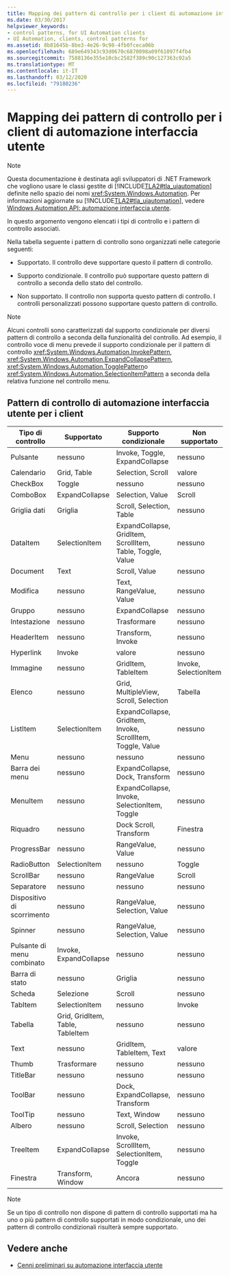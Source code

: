 ```yaml
---
title: Mapping dei pattern di controllo per i client di automazione interfaccia utente
ms.date: 03/30/2017
helpviewer_keywords:
- control patterns, for UI Automation clients
- UI Automation, clients, control patterns for
ms.assetid: 8b81645b-8be3-4e26-9c98-4fb0fceca06b
ms.openlocfilehash: 689e649343c93d0670c6870098a09f61097f4fb4
ms.sourcegitcommit: 7588136e355e10cbc2582f389c90c127363c02a5
ms.translationtype: MT
ms.contentlocale: it-IT
ms.lasthandoff: 03/12/2020
ms.locfileid: "79180236"
---
```

# <a name="control-pattern-mapping-for-ui-automation-clients"></a>Mapping dei pattern di controllo per i client di automazione interfaccia utente
> [!NOTE]
> Questa documentazione è destinata agli sviluppatori di .NET Framework che vogliono usare le classi gestite di [!INCLUDE[TLA2#tla_uiautomation](../../../includes/tla2sharptla-uiautomation-md.md)] definite nello spazio dei nomi <xref:System.Windows.Automation>. Per informazioni aggiornate su [!INCLUDE[TLA2#tla_uiautomation](../../../includes/tla2sharptla-uiautomation-md.md)], vedere [Windows Automation API: automazione interfaccia utente](/windows/win32/winauto/entry-uiauto-win32).  
  
 In questo argomento vengono elencati i tipi di controllo e i pattern di controllo associati.  
  
 Nella tabella seguente i pattern di controllo sono organizzati nelle categorie seguenti:  
  
- Supportato. Il controllo deve supportare questo il pattern di controllo.  
  
- Supporto condizionale. Il controllo può supportare questo pattern di controllo a seconda dello stato del controllo.  
  
- Non supportato. Il controllo non supporta questo pattern di controllo. I controlli personalizzati possono supportare questo pattern di controllo.  
  
> [!NOTE]
> Alcuni controlli sono caratterizzati dal supporto condizionale per diversi pattern di controllo a seconda della funzionalità del controllo. Ad esempio, il controllo voce di menu prevede il supporto condizionale per il pattern di controllo <xref:System.Windows.Automation.InvokePattern>, <xref:System.Windows.Automation.ExpandCollapsePattern>, <xref:System.Windows.Automation.TogglePattern>o <xref:System.Windows.Automation.SelectionItemPattern> a seconda della relativa funzione nel controllo menu.  
  
<a name="control_mapping_clients"></a>
## <a name="ui-automation-control-patterns-for-clients"></a>Pattern di controllo di automazione interfaccia utente per i client  
  
|Tipo di controllo|Supportato|Supporto condizionale|Non supportato|  
|------------------|---------------|-------------------------|-------------------|  
|Pulsante|nessuno|Invoke, Toggle, ExpandCollapse|nessuno|  
|Calendario|Grid, Table|Selection, Scroll|valore|  
|CheckBox|Toggle|nessuno|nessuno|  
|ComboBox|ExpandCollapse|Selection, Value|Scroll|  
|Griglia dati|Griglia|Scroll, Selection, Table|nessuno|  
|DataItem|SelectionItem|ExpandCollapse, GridItem, ScrollItem, Table, Toggle, Value|nessuno|  
|Document|Text|Scroll, Value|nessuno|  
|Modifica|nessuno|Text, RangeValue, Value|nessuno|  
|Gruppo|nessuno|ExpandCollapse|nessuno|  
|Intestazione|nessuno|Trasformare|nessuno|  
|HeaderItem|nessuno|Transform, Invoke|nessuno|  
|Hyperlink|Invoke|valore|nessuno|  
|Immagine|nessuno|GridItem, TableItem|Invoke, SelectionItem|  
|Elenco|nessuno|Grid, MultipleView, Scroll, Selection|Tabella|  
|ListItem|SelectionItem|ExpandCollapse, GridItem, Invoke, ScrollItem, Toggle, Value|nessuno|  
|Menu|nessuno|nessuno|nessuno|  
|Barra dei menu|nessuno|ExpandCollapse, Dock, Transform|nessuno|  
|MenuItem|nessuno|ExpandCollapse, Invoke, SelectionItem, Toggle|nessuno|  
|Riquadro|nessuno|Dock Scroll, Transform|Finestra|  
|ProgressBar|nessuno|RangeValue, Value|nessuno|  
|RadioButton|SelectionItem|nessuno|Toggle|  
|ScrollBar|nessuno|RangeValue|Scroll|  
|Separatore|nessuno|nessuno|nessuno|  
|Dispositivo di scorrimento|nessuno|RangeValue, Selection, Value|nessuno|  
|Spinner|nessuno|RangeValue, Selection, Value|nessuno|  
|Pulsante di menu combinato|Invoke, ExpandCollapse|nessuno|nessuno|  
|Barra di stato|nessuno|Griglia|nessuno|  
|Scheda|Selezione|Scroll|nessuno|  
|TabItem|SelectionItem|nessuno|Invoke|  
|Tabella|Grid, GridItem, Table, TableItem|nessuno|nessuno|  
|Text|nessuno|GridItem, TableItem, Text|valore|  
|Thumb|Trasformare|nessuno|nessuno|  
|TitleBar|nessuno|nessuno|nessuno|  
|ToolBar|nessuno|Dock, ExpandCollapse, Transform|nessuno|  
|ToolTip|nessuno|Text, Window|nessuno|  
|Albero|nessuno|Scroll, Selection|nessuno|  
|TreeItem|ExpandCollapse|Invoke, ScrollItem, SelectionItem, Toggle|nessuno|  
|Finestra|Transform, Window|Ancora|nessuno|  
  
> [!NOTE]
> Se un tipo di controllo non dispone di pattern di controllo supportati ma ha uno o più pattern di controllo supportati in modo condizionale, uno dei pattern di controllo condizionali risulterà sempre supportato.  
  
## <a name="see-also"></a>Vedere anche

- [Cenni preliminari su automazione interfaccia utente](ui-automation-overview.md)
